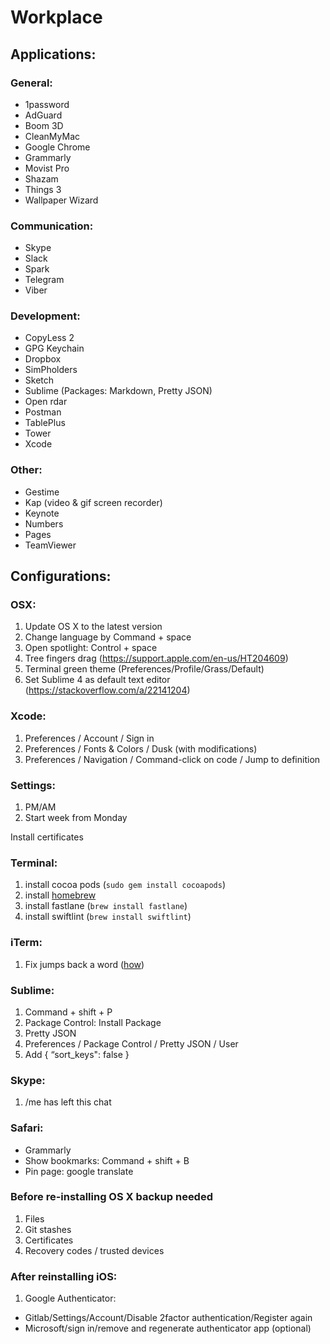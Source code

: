 # Workplace


## Applications:

### General:
- 1password
- AdGuard
- Boom 3D
- CleanMyMac
- Google Chrome
- Grammarly
- Movist Pro
- Shazam
- Things 3
- Wallpaper Wizard

### Communication:
- Skype
- Slack
- Spark
- Telegram
- Viber

### Development:
- CopyLess 2
- GPG Keychain
- Dropbox
- SimPholders
- Sketch
- Sublime (Packages: Markdown, Pretty JSON)
- Open rdar
- Postman
- TablePlus 
- Tower
- Xcode

### Other:
- Gestime
- Kap (video & gif screen recorder)
- Keynote
- Numbers
- Pages
- TeamViewer


## Configurations:

### OSX:
1. Update OS X to the latest version
2. Change language by Command + space
3. Open spotlight: Control + space
4. Tree fingers drag (https://support.apple.com/en-us/HT204609)
5. Terminal green theme (Preferences/Profile/Grass/Default)
6. Set Sublime 4 as default text editor (https://stackoverflow.com/a/22141204)


### Xcode:
1. Preferences / Account / Sign in
2. Preferences / Fonts & Colors / Dusk (with modifications)
3. Preferences / Navigation / Command-click on code / Jump to definition 

### Settings:
1. PM/AM
2. Start week from Monday

Install certificates

### Terminal:
1. install cocoa pods (`sudo gem install cocoapods`)
2. install [homebrew](https://brew.sh/index_uk)
3. install fastlane (`brew install fastlane`)
4. install swiftlint (`brew install swiftlint`)

### iTerm:
1. Fix jumps back a word ([how](https://apple.stackexchange.com/a/293988))


### Sublime:
1. Command + shift + P
2. Package Control: Install Package
3. Pretty JSON
4. Preferences / Package Control / Pretty JSON / User
5. Add  { “sort_keys": false }

### Skype:
1. /me has left this chat

### Safari:
- Grammarly
- Show bookmarks: Command + shift + B
- Pin page: google translate


### Before re-installing OS X backup needed
1. Files
2. Git stashes
3. Certificates
4. Recovery codes / trusted devices

### After reinstalling iOS:
1. Google Authenticator:
 - Gitlab/Settings/Account/Disable 2factor authentication/Register again     
 - Microsoft/sign in/remove and regenerate authenticator app (optional)

